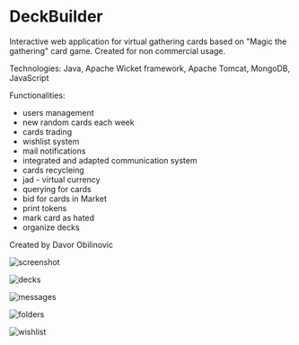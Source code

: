 DeckBuilder
===========

Interactive web application for virtual gathering cards based on "Magic the gathering" card game.
Created for non commercial usage.

Technologies: Java, Apache Wicket framework, Apache Tomcat, MongoDB, JavaScript

Functionalities:
 * users management
 * new random cards each week
 * cards trading
 * wishlist system
 * mail notifications
 * integrated and adapted communication system
 * cards recycleing
 * jad - virtual currency
 * querying for cards
 * bid for cards in Market
 * print tokens
 * mark card as hated 
 * organize decks
 
Created by Davor Obilinovic

![screenshot](https://cloud.githubusercontent.com/assets/4610139/21763985/155731e2-d661-11e6-8558-933bd119c4ba.png)

![decks](https://cloud.githubusercontent.com/assets/4610139/21764472/9a0b7af4-d663-11e6-80cb-2d05575b427c.png)

![messages](https://cloud.githubusercontent.com/assets/4610139/21764473/9a23a46c-d663-11e6-861e-be1d3862e234.png)

![folders](https://cloud.githubusercontent.com/assets/4610139/21764474/9a368c8a-d663-11e6-9adc-561d8411da94.png)

![wishlist](https://cloud.githubusercontent.com/assets/4610139/21764475/9a37a494-d663-11e6-880d-b92002ee75be.png)
